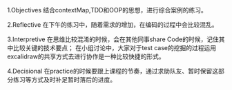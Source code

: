 1.Objectives 结合contextMap,TDD和OOP的思想，进行综合案例的练习。

2.Reflective 在下午的练习中，随着需求的增加，在编码的过程中会比较混乱。

3.Interpretive 在思维比较混淆的时候，会在其他同事share Code的时候，记住其中比较关键的技术要点；
在小组讨论中，大家对于test case的挖掘的过程运用excalidraw的共享方式去进行协作是一种比较快捷的形式。

4.Decisional 在practice的时候要跟上课程的节奏，通过求助队友、暂时保留这部分练习等方式及时补足暂时落后的进度。
